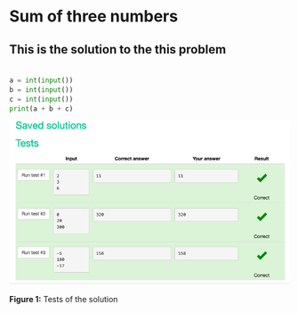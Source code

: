 # Sum of three numbers
## This is the solution to the this problem

```.py

a = int(input())
b = int(input())
c = int(input())
print(a + b + c)

```
![](https://github.com/thumulakaru/Unit-1/blob/main/Screen%20Shot%202022-08-26%20at%2016.46.18.png)

**Figure 1:** Tests of the solution
